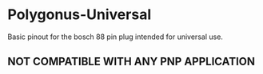 # Polygonus-Universal

Basic pinout for the bosch 88 pin plug intended for universal use.  

## NOT COMPATIBLE WITH ANY PNP APPLICATION  
 
